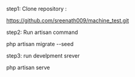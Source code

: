 step1: Clone repository :

https://github.com/sreenath009/machine_test.git

step2: Run artisan command

php artisan migrate --seed

step3: run develpment srever

php artisan serve